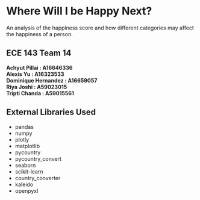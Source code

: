 # Where Will I be Happy Next?
An analysis of the happiness score and how different categories may affect the happiness of a person.
## ECE 143 Team 14
**Achyut Pillai : A16646336\
Alexis Yu : A16323533\
Dominique Hernandez : A16659057\
Riya Joshi : A59023015\
Tripti Chanda : A59015561**

## External Libraries Used
- pandas
- numpy
- plotly
- matplotlib
- pycountry
- pycountry_convert
- seaborn
- scikit-learn
- country_converter
- kaleido
- openpyxl
